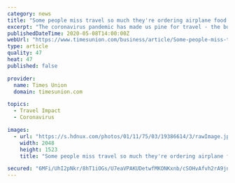 ```yaml
---
category: news
title: "Some people miss travel so much they're ordering airplane food delivered to their homes"
excerpt: "The coronavirus pandemic has made us pine for travel - the booking, the downloading of the boarding pass, even the in-flight snacks. We even miss the snacks. Imperfect Foods, an online surplus-stock grocery delivery company operating in the West Coast,"
publishedDateTime: 2020-05-08T14:00:00Z
webUrl: "https://www.timesunion.com/business/article/Some-people-miss-travel-so-much-they-re-ordering-15254148.php"
type: article
quality: 47
heat: 47
published: false

provider:
  name: Times Union
  domain: timesunion.com

topics:
  - Travel Impact
  - Coronavirus

images:
  - url: "https://s.hdnux.com/photos/01/11/75/03/19386614/3/rawImage.jpg"
    width: 2048
    height: 1523
    title: "Some people miss travel so much they're ordering airplane food delivered to their homes"

secured: "6MFi/UhI2pNkr/8hT1iOGs/U7eaVPAKUDetwfMKONKxnb/cSOHvAfvh2rA9jnkFQzmiqNYCvoRv/1vZDgNr/IZBAItwn3WXPhi3QxpcZDQ3XeiaRELrxgiDIMB5Gb7xYHSJ2O55wQ3rP05Jefw7RBbLNgX4A9O8WMLUaONT37Fve5Uk2jxZo9KNQIV2udGG/M6U76Q+YUqcBTYYk7lfr6iT1vdB/4ERLVH9wCGNXEQKRQ5UESNL0DKj728qIW7yjQ/s9Bj1o6j8sw+iRYBItETw8WvV4Do7PjVDWV3Vo+1zDh4E06GkjyBxP4dB09uC4;8f60UMNWSMCbxzZ5nXZ8dQ=="
---
```


